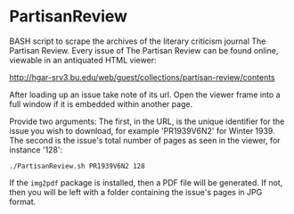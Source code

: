 # PartisanReview

BASH script to scrape the archives of the literary criticism journal
The Partisan Review. Every issue of The Partisan Review can be found
online, viewable in an antiquated HTML viewer:

http://hgar-srv3.bu.edu/web/guest/collections/partisan-review/contents
 
After loading up an issue take note of its url. Open the viewer frame into a
full window if it is embedded within another page.

Provide two arguments: The first, in the URL, is the unique identifier for
the issue you wish to download, for example 'PR1939V6N2' for Winter 1939.
The second is the issue's total number of pages as seen in the viewer, for
instance '128':
 
`./PartisanReview.sh PR1939V6N2 128`
 
If the `img2pdf` package is installed, then a PDF file will be generated. If
not, then you will be left with a folder containing the issue's pages in
JPG format.
